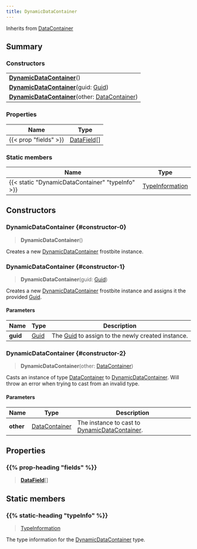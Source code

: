 ```yaml
---
title: DynamicDataContainer
---
```


Inherits from 
[DataContainer](/vext/ref/shared/class/datacontainer)

## Summary
### Constructors
| |
| ----------- |
| **[DynamicDataContainer](#constructor-0)**() |
| **[DynamicDataContainer](#constructor-1)**(guid: [Guid](/vext/ref/shared/class/guid)) |
| **[DynamicDataContainer](#constructor-2)**(other: [DataContainer](/vext/ref/shared/class/datacontainer)) |

### Properties
| Name | Type |
| ---- | ---- |
| {{< prop "fields" >}} | [DataField](/vext/ref/fb/datafield)[] |

### Static members
| Name | Type |
| ---- | ---- |
| {{< static "DynamicDataContainer" "typeInfo" >}} | [TypeInformation](/vext/ref/shared/class/typeinformation) |

## Constructors
### DynamicDataContainer {#constructor-0}
> **DynamicDataContainer**()

Creates a new [DynamicDataContainer](/vext/ref/fb/dynamicdatacontainer) frostbite instance.

### DynamicDataContainer {#constructor-1}
> **DynamicDataContainer**(guid: [Guid](/vext/ref/shared/class/guid))

Creates a new [DynamicDataContainer](/vext/ref/fb/dynamicdatacontainer) frostbite instance and assigns it the provided [Guid](/vext/ref/shared/class/guid).

#### Parameters
| Name | Type | Description |
| ---- | ---- | ----------- |
| **guid** | [Guid](/vext/ref/shared/class/guid) | The [Guid](/vext/ref/shared/class/guid) to assign to the newly created instance. |

### DynamicDataContainer {#constructor-2}
> **DynamicDataContainer**(other: [DataContainer](/vext/ref/shared/class/datacontainer))

Casts an instance of type [DataContainer](/vext/ref/shared/class/datacontainer) to [DynamicDataContainer](/vext/ref/fb/dynamicdatacontainer). Will throw an error when trying to cast from an invalid type.

#### Parameters
| Name | Type | Description |
| ---- | ---- | ----------- |
| **other** | [DataContainer](/vext/ref/shared/class/datacontainer) | The instance to cast to [DynamicDataContainer](/vext/ref/fb/dynamicdatacontainer). |

## Properties
### {{% prop-heading "fields" %}}
> **[DataField](/vext/ref/fb/datafield)**[]

## Static members
### {{% static-heading "typeInfo" %}}
> [TypeInformation](/vext/ref/shared/class/typeinformation)

The type information for the [DynamicDataContainer](/vext/ref/fb/dynamicdatacontainer) type.

